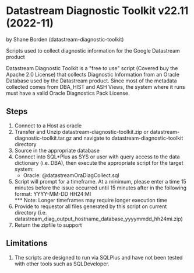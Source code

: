 # Datastream Diagnostic Toolkit v22.11 (2022-11) 
by Shane Borden (datastream-diagnostic-toolkit)

Scripts used to collect diagnostic information for the Google Datastream product

Datastream Diagnostic Toolkit is a "free to use" script (Covered buy the Apache 2.0 License) 
that collects Diagnostic Information from an Oracle Database used by the Datastream product. Since 
most of the metadata collected comes from DBA_HIST and ASH Views, the system where it runs must 
have a valid Oracle Diagnostics Pack License.

## Steps

1. Connect to a Host as oracle
2. Transfer and Unzip datastream-diagnostic-toolkit.zip or datastream-diagnostic-toolkit.tar.gz and navigate to datastream-diagnostic-toolkit directory
3. Source in the appropriate database
4. Connect into SQL*Plus as SYS or user with query access to the data dictionary (i.e. DBA),
   then execute the appropriate script for the target system:
   - Oracle: @datastreamOraDiagCollect.sql
5. Script will prompt for a timeframe.  At a minimum, please enter a time 15 minutes before the issue occurred
   until 15 minutes after in the following format:  YYYY-MM-DD HH24:MI  
      *** Note: Longer timeframes may require longer execution time
6. Provide to requestor all files generated by this script on current directory
   (i.e. datastream_diag_output_hostname_database_yyyymmdd_hh24mi.zip)
7.  Return the zipfile to support

## Limitations

1. The scripts are designed to run via SQLPlus and have not been tested with other tools such as SQLDeveloper.
